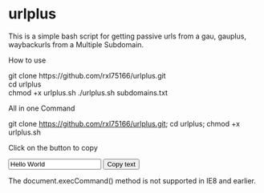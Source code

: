 # urlplus

This is a simple bash script for getting passive urls from a gau, gauplus, waybackurls from a Multiple Subdomain.

How to use
<div>git clone https://github.com/rxl75166/urlplus.git<div>
<div>cd urlplus<div>
chmod +x urlplus.sh
./urlplus.sh subdomains.txt
  

All in one Command

git clone https://github.com/rxl75166/urlplus.git; cd urlplus; chmod +x urlplus.sh 

<p>Click on the button to copy</p>

<input type="text" value="Hello World" id="myInput">
<button onclick="myFunction()">Copy text</button>

<p>The document.execCommand() method is not supported in IE8 and earlier.</p>

<script>
function myFunction() {
  var copyText = document.getElementById("myInput");
  copyText.select();
  document.execCommand("copy");
  alert("Copied the text: " + copyText.value);
}
</script>
